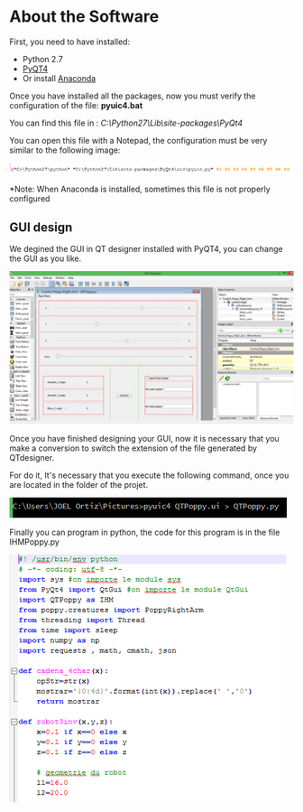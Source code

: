 # About the Software

First, you need to have installed:

* Python 2.7
* [PyQT4](https://riverbankcomputing.com/software/pyqt/download)
* Or install [Anaconda](http://continuum.io/downloads)

Once you have installed all the packages, now you must verify the configuration of the file: **pyuic4.bat**

You can find this file in : *C:\Python27\Lib\site-packages\PyQt4*

You can open this file with a Notepad, the configuration must be very similar to the following image:

![img2](img/img2.png)

*Note: When Anaconda is installed, sometimes this file is not properly configured

## GUI design

We degined the GUI in QT designer installed with PyQT4, you can change the GUI as you like.

![img1](img/img1.png)

Once you have finished designing your GUI, now it is necessary that you make a conversion to switch the extension of the file generated by QTdesigner.

For do it, It's necessary that you execute the following command, once you are located in the folder of the projet.

![img3](img/img3.png)

Finally you can program in python, the code for this program is in the file IHMPoppy.py 

![img6](img/img6.png)

